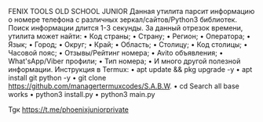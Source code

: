 FENIX TOOLS OLD SCHOOL JUNIOR
Данная утилита парсит информацию о номере телефона с различных зеркал/сайтов/Python3 библиотек.
Поиск информации длится 1-3 секунды. За данный отрезок времени, утилита может найти:
• Код страны;
• Страну;
• Регион;
• Оператора;
• Язык;
• Город;
• Округ;
• Край;
• Область;
• Столицу;
• Код столицы;
• Часовой пояс;
• Отзывы/Рейтинг номера;
• Avito объявления;
• What'sApp/Viber профили;
• Тип номера;
• И много другой полезной информации.
Инструкция в Termux:
• apt update && pkg upgrade -y
• apt install git python -y
• git clone https://github.com/managertermuxcodes/S.A.B.W.
• cd Search all base works
• python3 install.py
• python3 main.py

Tgк https://t.me/phoenixjuniorprivate
